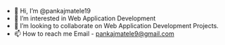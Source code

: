 - 👋 Hi, I’m @pankajmatele19
- 👀 I’m interested in Web Application Development
- 💞️ I’m looking to collaborate on Web Application Development Projects.
- 📫 How to reach me Email - pankajmatele9@gmail.com

<!---
pankajmatele19/pankajmatele19 is a ✨ special ✨ repository because its `README.md` (this file) appears on your GitHub profile.
You can click the Preview link to take a look at your changes.
--->
